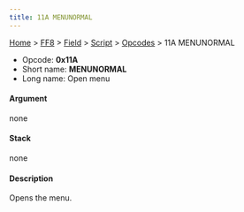 ```yaml
---
title: 11A MENUNORMAL
---
```


[Home](/ff7-flat-wiki/Main%20Page.md) > [FF8](/ff7-flat-wiki/FF8.md) > [Field](/ff7-flat-wiki/FF8/Field.md) > [Script](/ff7-flat-wiki/FF8/Field/Script.md) > [Opcodes](/ff7-flat-wiki/FF8/Field/Script/Opcodes.md) > 11A MENUNORMAL

-   Opcode: **0x11A**
-   Short name: **MENUNORMAL**
-   Long name: Open menu

#### Argument

none

#### Stack

none

#### Description

Opens the menu.
